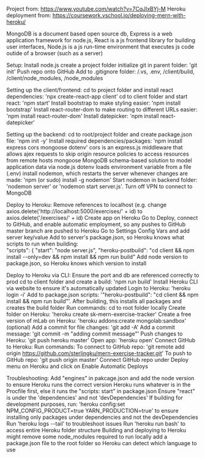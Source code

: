 Project from: https://www.youtube.com/watch?v=7CqJlxBYj-M
Heroku deployment from: https://coursework.vschool.io/deploying-mern-with-heroku/

MongoDB is a document based open source db,
Express is a web application framework for node.js,
React is a js frontend library for building user interfaces,
Node.js is a js run-time environment that executes js code outide of a browser (such as a server)

Setup:
	Install node.js
	create a project folder
	initialize git in parent folder: 'git init'
	Push repo onto GitHub
	Add to .gitignore folder: /.vs, .env, /client/build, /client/node_modules, /node_modules

Setting up the client/frontend:
	cd to project folder and install react dependencies: 'npx create-react-app client'
	cd to client folder and start react: 'npm start'
	Install bootstrap to make styling easier: 'npm install bootstrap'
	Install react-router-dom to make routing to different URLs easier: 'npm install react-router-dom'
	Install datepicker: 'npm install react-datepicker'

Setting up the backend:
	cd to root/project folder and create package.json file: 'npm init -y'
    Install required dependencies/packages: 'npm install express cors mongoose dotenv'
		cors is an express.js middleware that allows ajex requests to skip origin resource policies to access resources from remote hosts
		mongoose MongoDB schema-based solution to model application data via node.js
		dotenv loads environment variable from a file (.env)
		install nodemon, which restarts the server whenever changes are made: 'npm (or sudo) install -g nodemon'
    Start nodemon in backend folder: 'nodemon server' or 'nodemon start server.js'.  Turn off VPN to connect to MongoDB

Deploy to Heroku:
	Remove references to localhost (e.g. change axios.delete('http://localhost:5000/exercises/' + id) to axios.delete('/exercises/' + id)
	Create app on Heroku
	Go to Deploy, connect to GitHub, and enable automatic employment, so any pushes to GitHub master branch are pushed to Heroku
	Go to Settings Config Vars and add server key/value
	Add to server's package.json, so Heroku knows what scripts to run when building:     
		"scripts": {
			"start": "node server.js",
			"heroku-postbuild": "cd client && npm install --only=dev && npm install && npm run build" 
	Add node version to package.json, so Heroku knows which version to install


Deploy to Heroku via CLI:
	Ensure the port and db are referenced correctly to prod
	cd to client folder and create a build: 'npm run build'
	Install Heroku CLI via website to ensure it's automatically updated
	Login to Heroku: 'heroku login -i'
	Add to package.json scripts: '"heroku-postbuild": "cd client && npm install && npm run build"'.  After building, this installs all packages and creates the build folder
	Run commands:
		cd to root folder locally
		Create folder on Heroku: 'heroku create sk-mern-exercise-tracker'
		Create a free version of mLab on Heroku: 'heroku addons:create mongolab:sandbox' (optional)
		Add a commit for file changes: 'git add -A'
		Add a commit message: 'git commit -m "adding commit message"'
		Push changes to Heroku: 'git push heroku master'
		Open app: 'heroku open'
	Connect GitHub to Heroku:
		Run commands:
			To connect to GitHub repo: 'git remote add origin https://github.com/sterlingku/mern-exercise-tracker.git'
			To push to GitHub repo: 'git push origin master'
		Connect GitHub repo under Deploy menu on Heroku and click on Enable Automatic Deploys


Troubleshooting:
	Add "engines" in pakcage.json and add the node version to ensure Heroku runs the correct version
	Heroku runs whatever is in the Procfile first, else it runs the "scripts: start" in package.json
	Ensure "react" is under the 'dependencies' and not 'devDependencies'
	If building for development purposes, run: 'heroku config:set NPM_CONFIG_PRODUCT=true YARN_PRODUCTION=true' to ensure installing only packages under dependencies and not the devDependencies
	Run 'heroku logs --tail' to troubleshoot issues
	Run 'heroku run bash' to access entire Heroku folder structure
	Building and deploying to Heroku might remove some node_modules required to run locally
	add a package.json file to the root folder so Heroku can detect which language to use